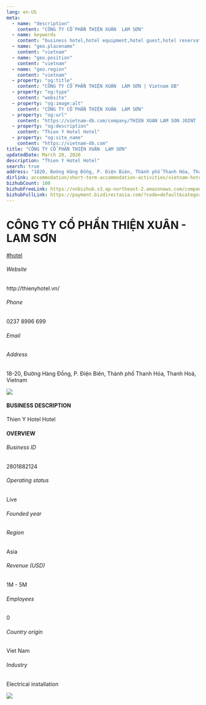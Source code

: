 ```yaml
---
lang: en-US
meta:
  - name: "description"
    content: "CÔNG TY CỔ PHẦN THIỆN XUÂN  LAM SƠN"
  - name: keywords
    content: "business hotel,hotel equipment,hotel guest,hotel reservation,hotels,leisure hotel,membership,on site,resort,resort hotels,tourism,travelers,vacation,vacation,vacation,vietnam-hotel-companies"
  - name: "geo.placename"
    content: "vietnam"
  - name: "geo.position"
    content: "vietnam"
  - name: "geo.region"
    content: "vietnam"
  - property: "og:title"
    content: "CÔNG TY CỔ PHẦN THIỆN XUÂN  LAM SƠN | Vietnam DB"
  - property: "og:type"
    content: "website"
  - property: "og:image:alt"
    content: "CÔNG TY CỔ PHẦN THIỆN XUÂN  LAM SƠN"
  - property: "og:url"
    content: "https://vietnam-db.com/company/THIEN XUAN LAM SON JOINT  STOCK COMPANY-2776982"
  - property: "og:description"
    content: "Thien Y Hotel Hotel"
  - property: "og:site_name"
    content: "https://vietnam-db.com"
title: "CÔNG TY CỔ PHẦN THIỆN XUÂN  LAM SƠN"
updatedDate: March 28, 2020
description: "Thien Y Hotel Hotel"
search: true
address: "1820, Đường Hàng Đồng, P. Điện Biên, Thành phố Thanh Hóa, Thanh Hoá, Vietnam"
dirlink: accommodation/short-term-accommodation-activities/vietnam-hotel-companies
bizhubCount: 100
bizhubFreeLink: https://vnbizhub.s3.ap-northeast-2.amazonaws.com/companies/vietnam-hotel-companies_preview.xlsx
bizhubFullLink: https://payment.bizdirectasia.com/?code=default&category=bizhub&item=vietnam-hotel-companies&redirect=https://vietnam-db.com
---
```



<div class="bd-item">
    <div class="item-content">
        <div class="detail-title-wrap">
            <h1 class="detail-title">
                CÔNG TY CỔ PHẦN THIỆN XUÂN - LAM SƠN
            </h1>
        </div>
		<div class="detail-tagslist"><a href="/accommodation/short-term-accommodation-activities/tags/hotel" class="detail-tagitem">#hotel</a></div>
        <h6 class="bd-label">Website</h6>
        <p>http://thienyhotel.vn/</p>
		<h6 class="bd-label">Phone</h6>
        <p>0237 8996 699</p>
        <h6 class="bd-label">Email</h6>
        <p><a class="textColorPrimary" href="#"></a></p>
        <h6 class="bd-label">Address</h6>
        <p>18-20, Đường Hàng Đồng, P. Điện Biên, Thành phố Thanh Hóa, Thanh Hoá, Vietnam</p>
    </div>
</div>

<div class="banner-wrap text-center"><a href="" class="banner-link"><img src="/assets/vndb.com/BannerAds2.jpg" class="banner-img"></a></div>

<div class="bd-item">
    <div class="item-content">
        <h4 class="textColorPrimary item-title">BUSINESS DESCRIPTION</h4>
        <p>Thien Y Hotel Hotel</p>
    </div>
</div>

<div class="bd-item">
    <div class="item-content">
        <h4 class="textColorPrimary item-title">OVERVIEW</h4>
        <div class="item-info">
            <h6 class="bd-label">Business ID</h6>
            <p>2801882124</p>
        </div>
        <div class="item-info">
            <h6 class="bd-label">Operating status</h6>
            <p>Live<small class="bd-status_dot live"></small></p>
        </div>
        <div class="item-info">
            <h6 class="bd-label">Founded year</h6>
            <p></p>
        </div>
        <div class="item-info">
            <h6 class="bd-label">Region</h6>
            <p>Asia</p>
        </div>
        <div class="item-info">
            <h6 class="bd-label">Revenue (USD)</h6>
            <p>1M - 5M</p>
        </div>
        <div class="item-info">
            <h6 class="bd-label">Employees</h6>
            <p>0</p>
        </div>
        <div class="item-info">
            <h6 class="bd-label">Country origin</h6>
            <p>Viet Nam</p>
        </div>
        <div class="item-info">
            <h6 class="bd-label">Industry</h6>
            <p>Electrical installation</p>
        </div>
    </div>
</div>

<div class="banner-wrap text-center"><a href="" class="banner-link"><img src="/assets/vndb.com/BannerAd_04_728x90.jpg" class="banner-img"></a></div>

<CustomPopup popupTitle="ENTER EMAIL TO DOWNLOAD" popupSubTitle="The companies data will be sent to your inbox. Please enter your email." :free="this.$frontmatter.bizhubFreeLink" :paid="this.$frontmatter.bizhubFullLink" :count="this.$frontmatter.bizhubCount"/>

